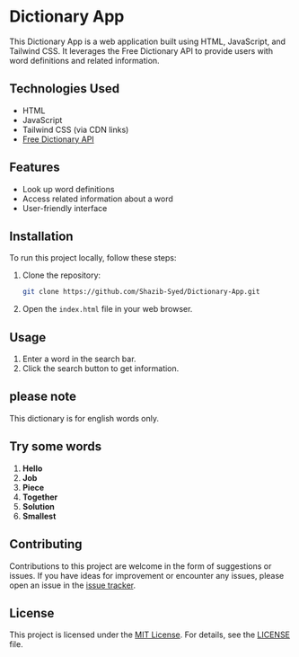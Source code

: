 # Dictionary App

This Dictionary App is a web application built using HTML, JavaScript, and Tailwind CSS. It leverages the Free Dictionary API to provide users with word definitions and related information.

## Technologies Used

- HTML
- JavaScript
- Tailwind CSS (via CDN links)
- [Free Dictionary API](https://dictionaryapi.dev/)

## Features

- Look up word definitions
- Access related information about a word
- User-friendly interface

## Installation

To run this project locally, follow these steps:

1. Clone the repository:
   ```bash
   git clone https://github.com/Shazib-Syed/Dictionary-App.git
   ```

2. Open the `index.html` file in your web browser.

## Usage

1. Enter a word in the search bar.
2. Click the search button to get information.
   
## please note

This dictionary is for english words only.

## Try some words
1.	**Hello**
2. **Job**
3.	**Piece**
4.	**Together**
5.	**Solution**
6. **Smallest**


## Contributing

Contributions to this project are welcome in the form of suggestions or issues. If you have ideas for improvement or encounter any issues, please open an issue in the [issue tracker](<link-to-issue-tracker>).

## License

This project is licensed under the [MIT License](LICENSE). For details, see the [LICENSE](LICENSE) file.

